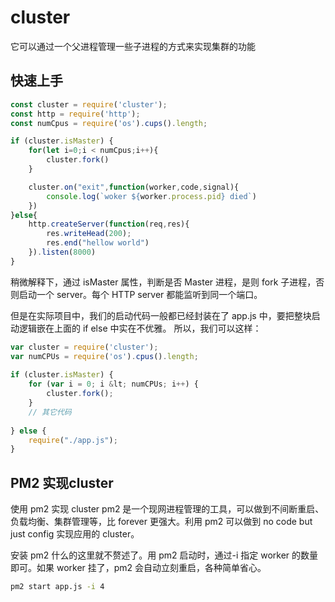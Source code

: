 # cluster

它可以通过一个父进程管理一些子进程的方式来实现集群的功能

## 快速上手

```javascript
const cluster = require('cluster');
const http = require('http');
const numCpus = require('os').cups().length;

if (cluster.isMaster) {
    for(let i=0;i < numCpus;i++){
        cluster.fork()
    }

    cluster.on("exit",function(worker,code,signal){
        console.log(`woker ${worker.process.pid} died`)
    })
}else{
    http.createServer(function(req,res){
        res.writeHead(200);
        res.end("hellow world")
    }).listen(8000)
}
```

稍微解释下，通过 isMaster 属性，判断是否 Master 进程，是则 fork 子进程，否则启动一个 server。每个 HTTP server 都能监听到同一个端口。

但是在实际项目中，我们的启动代码一般都已经封装在了 app.js 中，要把整块启动逻辑嵌在上面的 if else 中实在不优雅。 所以，我们可以这样：

```javascript
var cluster = require('cluster');
var numCPUs = require('os').cpus().length;
 
if (cluster.isMaster) {
    for (var i = 0; i &lt; numCPUs; i++) {
        cluster.fork();
    }
    // 其它代码
    
} else {
    require("./app.js");
}
```

## PM2 实现cluster

使用 pm2 实现 cluster
pm2 是一个现网进程管理的工具，可以做到不间断重启、负载均衡、集群管理等，比 forever 更强大。利用 pm2 可以做到 no code but just config 实现应用的 cluster。

安装 pm2 什么的这里就不赘述了。用 pm2 启动时，通过-i 指定 worker 的数量即可。如果 worker 挂了，pm2 会自动立刻重启，各种简单省心。

```cmd
pm2 start app.js -i 4
```
